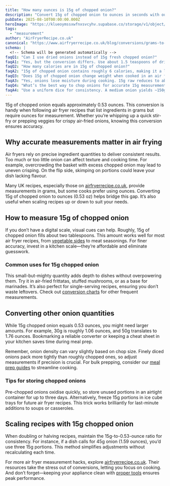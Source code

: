 ```yaml
---
title: "How many ounces is 15g of chopped onion?"
description: "Convert 15g of chopped onion to ounces in seconds with our easy guide. Perfect for air fryer recipes and precise cooking measurements."
pubDate: 2025-08-10T00:00:00.000Z
heroImage: "https://klueoymssxwfnxsvcyhv.supabase.co/storage/v1/object/public/Shmucket/15g-chopped-onion-to-ounces.webp"
tags:
  - "measurement"
author: "AirFryerRecipe.co.uk"
canonical: "https://www.airfryerrecipe.co.uk/blog/conversions/grams-to-ounces/15g-chopped-onion-to-ounces"
schema: |
  <!-- Schema will be generated automatically -->
faqQ1: "Can I use dried onions instead of 15g fresh chopped onion?"
faqA1: "Yes, but the conversion differs. Use about 1.5 teaspoons of dried onion to replace 15g fresh. Rehydrate them briefly in water for similar texture. Note that dried onions have a more concentrated flavour, so adjust to taste."
faqQ2: "How many calories are in 15g of chopped onion?"
faqA2: "15g of chopped onion contains roughly 6 calories, making it a low-calorie way to add flavour. It’s also rich in vitamin C and antioxidants, perfect for healthy air-fried meals."
faqQ3: "Does 15g of chopped onion change weight when cooked in an air fryer?"
faqA3: "Yes, onions lose moisture during cooking. 15g raw reduces to about 10g (0.35 oz) when air-fried until golden. Account for this if recipes specify cooked weights."
faqQ4: "What’s the best way to chop onions for accurate 15g measurements?"
faqA4: "Use a uniform dice for consistency. A medium onion yields ~150g chopped, so divide it into ten equal parts for 15g portions. A sharp knife prevents crushing, which can affect weight."
---
```

<p>15g of chopped onion equals approximately 0.53 ounces. This conversion is handy when following air fryer recipes that list ingredients in grams but require ounces for measurement. Whether you’re whipping up a quick stir-fry or prepping veggies for crispy air-fried onions, knowing this conversion ensures accuracy.</p>

<h2>Why accurate measurements matter in air frying</h2>  
<p>Air fryers rely on precise ingredient quantities to deliver consistent results. Too much or too little onion can affect texture and cooking time. For example, overcrowding the basket with excess chopped onion may lead to uneven crisping. On the flip side, skimping on portions could leave your dish lacking flavour.</p>  
<p>Many UK recipes, especially those on <a href=https://www.airfryerrecipe.co.uk/recipes>airfryerrecipe.co.uk</a>, provide measurements in grams, but some cooks prefer using ounces. Converting 15g of chopped onion to ounces (0.53 oz) helps bridge this gap. It’s also useful when scaling recipes up or down to suit your needs.</p>  

<h2>How to measure 15g of chopped onion</h2>  
<p>If you don’t have a digital scale, visual cues can help. Roughly, 15g of chopped onion fills about two tablespoons. This amount works well for most air fryer recipes, from <a href=https://www.airfryerrecipe.co.uk/recipe-category/vegetables>vegetable sides</a> to meat seasonings. For finer accuracy, invest in a kitchen scale—they’re affordable and eliminate guesswork.</p>  

<h3>Common uses for 15g chopped onion</h3>  
<p>This small-but-mighty quantity adds depth to dishes without overpowering them. Try it in air-fried frittatas, stuffed mushrooms, or as a base for marinades. It’s also perfect for single-serving recipes, ensuring you don’t waste leftovers. Check out <a href=https://www.airfryerrecipe.co.uk/air-fryer-conversion-chart>conversion charts</a> for other frequent measurements.</p>  

<h2>Converting other onion quantities</h2>  
<p>While 15g chopped onion equals 0.53 ounces, you might need larger amounts. For example, 30g is roughly 1.06 ounces, and 50g translates to 1.76 ounces. Bookmarking a reliable converter or keeping a cheat sheet in your kitchen saves time during meal prep.</p>  
<p>Remember, onion density can vary slightly based on chop size. Finely diced onions pack more tightly than roughly chopped ones, so adjust measurements if precision is crucial. For bulk prepping, consider our <a href=https://www.airfryerrecipe.co.uk/recipe-category/meal-prep>meal prep guides</a> to streamline cooking.</p>  

<h3>Tips for storing chopped onions</h3>  
<p>Pre-chopped onions oxidise quickly, so store unused portions in an airtight container for up to three days. Alternatively, freeze 15g portions in ice cube trays for future air fryer recipes. This trick works brilliantly for last-minute additions to soups or casseroles.</p>  

<h2>Scaling recipes with 15g chopped onion</h2>  
<p>When doubling or halving recipes, maintain the 15g-to-0.53-ounce ratio for consistency. For instance, if a dish calls for 45g onion (1.59 ounces), you’d use three 15g portions. This method simplifies adjustments without recalculating each time.</p>  
<p>For more air fryer measurement hacks, explore <a href=https://www.airfryerrecipe.co.uk/>airfryerrecipe.co.uk</a>. Their resources take the stress out of conversions, letting you focus on cooking. And don’t forget—keeping your appliance clean with <a href=https://www.airfryerrecipe.co.uk/air-fryer-cleaner>proper tools</a> ensures peak performance.</p>
